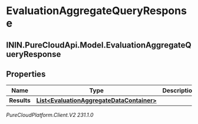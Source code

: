 # EvaluationAggregateQueryResponse

## ININ.PureCloudApi.Model.EvaluationAggregateQueryResponse

## Properties

|Name | Type | Description | Notes|
|------------ | ------------- | ------------- | -------------|
| **Results** | [**List&lt;EvaluationAggregateDataContainer&gt;**](EvaluationAggregateDataContainer) |  | [optional] |



_PureCloudPlatform.Client.V2 231.1.0_
